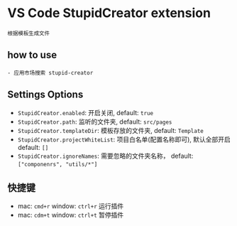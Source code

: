 # VS Code StupidCreator extension

    根据模板生成文件

## how to use

    - 应用市场搜索 stupid-creator
## Settings Options
- `StupidCreator.enabled`: 开启关闭, default: `true`
- `StupidCreator.path`: 监听的文件夹, default: `src/pages`
- `StupidCreator.templateDir`: 模板存放的文件夹, default: `Template`
- `StupidCreator.projectWhiteList`: 项目白名单(配置名称即可), 默认全部开启  default: `[]`
- `StupidCreator.ignoreNames`: 需要忽略的文件夹名称，  default: `["componenrs", "utils/*"]`
## 快捷键
- mac: `cmd+r` window: `ctrl+r` 运行插件
- mac: `cdm+t` window: `ctrl+t` 暂停插件

